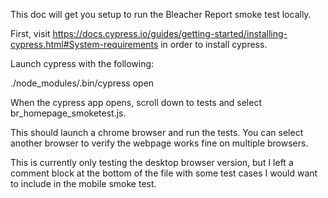 This doc will get you setup to run the Bleacher Report smoke test locally. 

First, visit https://docs.cypress.io/guides/getting-started/installing-cypress.html#System-requirements
in order to install cypress. 

Launch cypress with the following:

./node_modules/.bin/cypress open

When the cypress app opens, scroll down to tests and select br_homepage_smoketest.js.

This should launch a chrome browser and run the tests. You can select another browser 
to verify the webpage works fine on multiple browsers. 

This is currently only testing the desktop browser version, but I left a comment block
at the bottom of the file with some test cases I would want to include in the mobile
smoke test. 
